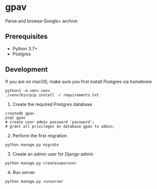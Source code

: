 # gpav
Parse and browse Google+ archive

## Prerequisites
* Python 3.7+
* Postgres

## Development
If you are on macOS, make sure you first install Postgres via homebrew

```
python3 -m venv venv
./venv/bin/pip install -r requirements.txt
```

1. Create the required Postgres database
```
createdb gpav
psql gpav
# create user admin password 'password';
# grant all privileges on database gpav to admin;
```

2. Perform the first migration
```
python manage.py migrate
```

3. Create an admin user for Django admin
```
python manage.py createsuperuser
```

4. Run server
```
python manage.py runserver
```